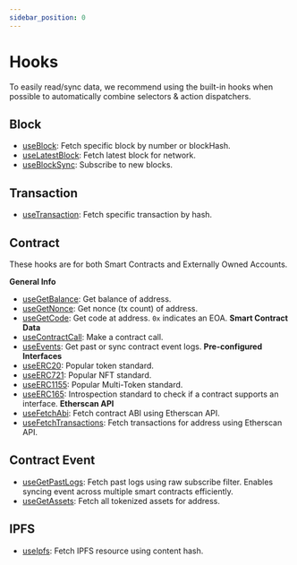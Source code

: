 ```yaml
---
sidebar_position: 0
---
```


# Hooks

To easily read/sync data, we recommend using the built-in hooks when possible to automatically combine selectors & action dispatchers.

## Block

-   [useBlock](./Block.md#useBlock): Fetch specific block by number or blockHash.
-   [useLatestBlock](./Block.md#useLatestBlock): Fetch latest block for network.
-   [useBlockSync](./Block.md#useBlockSync): Subscribe to new blocks.

## Transaction

-   [useTransaction](./Transaction.md#useTransaction): Fetch specific transaction by hash.

## Contract

These hooks are for both Smart Contracts and Externally Owned Accounts.

**General Info**

-   [useGetBalance](./Contract_Info.md#useGetBalance): Get balance of address.
-   [useGetNonce](./Contract_Info.md#useGetNonce): Get nonce (tx count) of address.
-   [useGetCode](./Contract_Info.md#useGetCode): Get code at address. `0x` indicates an EOA.
    **Smart Contract Data**
-   [useContractCall](./Contract_Data.md#useContractCall): Make a contract call.
-   [useEvents](./Contract_Data.md#useEvents): Get past or sync contract event logs.
    **Pre-configured Interfaces**
-   [useERC20](./Contract_Interfaces.md#useERC20): Popular token standard.
-   [useERC721](./Contract_Interfaces.md#useERC721): Popular NFT standard.
-   [useERC1155](./Contract_Interfaces.md#useERC1155): Popular Multi-Token standard.
-   [useERC165](./Contract_Interfaces.md#useERC165): Introspection standard to check if a contract supports an interface.
    **Etherscan API**
-   [useFetchAbi](./Contract_Etherscan.md#useFetchAbi): Fetch contract ABI using Etherscan API.
-   [useFetchTransactions](./Contract_Etherscan.md#useFetchTransaction): Fetch transactions for address using Etherscan API.

## Contract Event

-   [useGetPastLogs](./ContractEvent.md#useGetPastLogs): Fetch past logs using raw subscribe filter. Enables syncing event across multiple smart contracts efficiently.
-   [useGetAssets](./ContractEvent.md#useGetAssets): Fetch all tokenized assets for address.

## IPFS

-   [useIpfs](./IPFS.md#useIpfs): Fetch IPFS resource using content hash.
